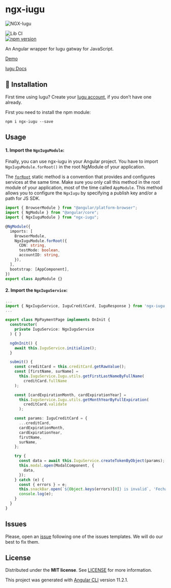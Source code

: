 # ngx-iugu

![NGX-Iugu](https://user-images.githubusercontent.com/41239234/133863967-aeb26e35-9a51-499b-a90c-cdf942d33960.png)

![Lib CI](https://github.com/PetersonFonsec/ngx-iugu/actions/workflows/Lib-CI.yml/badge.svg)<br/>
[![npm version](https://badge.fury.io/js/ngx-iugu.svg)](https://badge.fury.io/js/ngx-iugu)

An Angular wrapper for Iugu gatway for JavaScript.

[Demo](http://ngx-iugu.surge.sh)

[Iugu Docs](https://dev.iugu.com/docs/iugu-js)

## 📲 Installation

First time using Iugu? Create your [Iugu account](https://alia.iugu.com), if you don’t have one already.

First you need to install the npm module:

```
npm i ngx-iugu --save
```

## Usage

#### 1. Import the `NgxIuguModule`:

Finally, you can use ngx-iugu in your Angular project. You have to import `NgxIuguModule.forRoot()` in the root NgModule of your application.

The [`forRoot`](https://angular.io/api/router/RouterModule#forroot) static method is a convention that provides and configures services at the same time.
Make sure you only call this method in the root module of your application, most of the time called `AppModule`.
This method allows you to configure the `NgxIugu` by specifying a publish key and/or a path for JS SDK.

```ts
import { BrowserModule } from "@angular/platform-browser";
import { NgModule } from "@angular/core";
import { NgxIuguModule } from "ngx-iugu";

@NgModule({
  imports: [
    BrowserModule,
    NgxIuguModule.forRoot({
      CDN: string,
      testMode: boolean,
      accountID: string,
    }),
  ],
  bootstrap: [AppComponent],
})
export class AppModule {}
```

#### 2. Import the `NgxIuguService`:

```ts
...
import { NgxIuguService, IuguCreditCard, IuguResponse } from 'ngx-iugu';
...

export class MpPaymentPage implements OnInit {
  constructor(
    private IuguService: NgxIuguService
  ) { }

  ngOnInit() {
    await this.IuguService.initialize();
  }

  submit() {
    const creditCard = this.creditCard.getRawValue();
    const [firstName, surName] =
      this.IuguService.Iugu.utils.getFirstLastNameByFullName(
        creditCard.fullName
    );

    const [cardExpirationMonth, cardExpirationYear] =
      this.IuguService.Iugu.utils.getMonthYearByFullExpiration(
        creditCard.validate
      );

    const params: IuguCreditCard = {
      ...creditCard,
      cardExpirationMonth,
      cardExpirationYear,
      firstName,
      surName,
    };

    try {
      const data = await this.IuguService.createTokenByObject(params);
      this.modal.open(ModalComponent, {
        data,
      });
    } catch (e) {
      const { errors } = e;
      this.snackBar.open(`${Object.keys(errors)[0]} is invalid`, 'Fechar');
      console.log(e);
    }
  }
}
```

## Issues

Please, open an [issue](https://github.com/PetersonFonsec/ngx-iugu/issues) following one of the issues templates. We will do our best to fix them.

## License

Distributed under the **MIT license**. See [LICENSE](https://github.com/PetersonFonsec/ngx-iugu/blob/master/LICENSE.txt) for more information.

This project was generated with [Angular CLI](https://github.com/angular/angular-cli) version 11.2.1.
